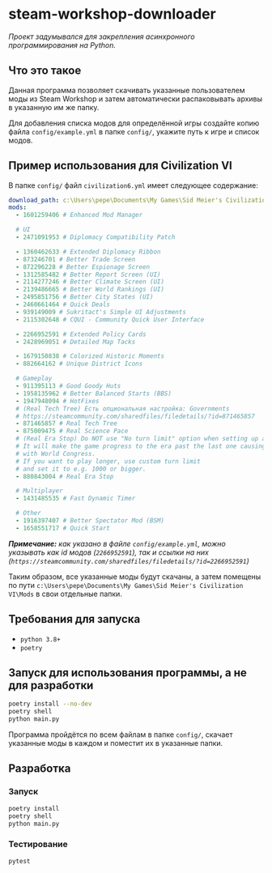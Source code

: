 # steam-workshop-downloader

*Проект задумывался для закрепления асинхронного программирования на Python.*

## Что это такое

Данная программа позволяет скачивать указанные пользователем моды из Steam
Workshop и затем автоматически распаковывать архивы в указанную им же папку.

Для добавления списка модов для определённой игры создайте копию файла
`config/example.yml` в папке `config/`, укажите путь к игре и список модов.

## Пример использования для Civilization VI

В папке `config/` файл `civilization6.yml` имеет следующее содержание:

```yml
download_path: c:\Users\pepe\Documents\My Games\Sid Meier's Civilization VI\Mods
mods:
  - 1601259406 # Enhanced Mod Manager

  # UI
  - 2471091953 # Diplomacy Compatibility Patch

  - 1360462633 # Extended Diplomacy Ribbon
  - 873246701 # Better Trade Screen
  - 872296228 # Better Espionage Screen
  - 1312585482 # Better Report Screen (UI)
  - 2114277246 # Better Climate Screen (UI)
  - 2139486665 # Better World Rankings (UI)
  - 2495851756 # Better City States (UI)
  - 2460661464 # Quick Deals
  - 939149009 # Sukritact's Simple UI Adjustments
  - 2115302648 # CQUI - Community Quick User Interface

  - 2266952591 # Extended Policy Cards
  - 2428969051 # Detailed Map Tacks

  - 1679150838 # Colorized Historic Moments
  - 882664162 # Unique District Icons

  # Gameplay
  - 911395113 # Good Goody Huts
  - 1958135962 # Better Balanced Starts (BBS)
  - 1947948094 # HotFixes
  # (Real Tech Tree) Есть опциональная настройка: Governments
  # https://steamcommunity.com/sharedfiles/filedetails/?id=871465857
  - 871465857 # Real Tech Tree
  - 875009475 # Real Science Pace
  # (Real Era Stop) Do NOT use "No turn limit" option when setting up a game.
  # It will make the game progress to the era past the last one causing issues
  # with World Congress.
  # If you want to play longer, use custom turn limit
  # and set it to e.g. 1000 or bigger.
  - 880843004 # Real Era Stop

  # Multiplayer
  - 1431485535 # Fast Dynamic Timer

  # Other
  - 1916397407 # Better Spectator Mod (BSM)
  - 1658551717 # Quick Start
```

*__Примечание:__ как указано в файле `config/example.yml`, можно
указывать как id модов (`2266952591`), так и ссылки на них
(`https://steamcommunity.com/sharedfiles/filedetails/?id=2266952591`)*

Таким образом, все указанные моды будут скачаны, а затем помещены по пути
`c:\Users\pepe\Documents\My Games\Sid Meier's Civilization VI\Mods` в свои
отдельные папки.

## Требования для запуска

- `python 3.8+`
- `poetry`

## Запуск для использования программы, а не для разработки

```bash
poetry install --no-dev
poetry shell
python main.py
```

Программа пройдётся по всем файлам в папке `config/`, скачает указанные моды в
каждом и поместит их в указанные папки.

## Разработка

### Запуск

```bash
poetry install
poetry shell
python main.py
```

### Тестирование

```bash
pytest
```
